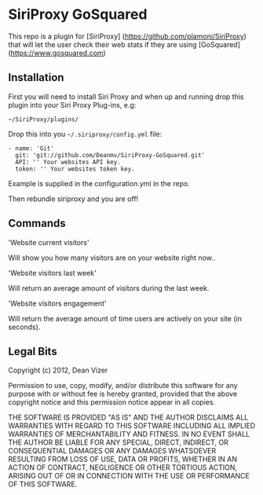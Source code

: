 SiriProxy GoSquared 
==================================

This repo is a plugin for [SiriProxy] (https://github.com/plamoni/SiriProxy) that will let the user check their web stats if they are using [GoSquared] (https://www.gosquared.com)

Installation
------------

First you will need to install Siri Proxy and when up and running drop this plugin into your Siri Proxy Plug-ins, e.g:

`~/SiriProxy/plugins/`

Drop this into you `~/.siriproxy/config.yml` file:

	- name: 'Git'
	  git: 'git://github.com/Deanmv/SiriProxy-GoSquared.git'
	  API: '' Your websites API key.
	  token: '' Your websites token key.


Example is supplied in the configuration.yml in the repo.

Then rebundle siriproxy and you are off!

Commands
--------

'Website current visitors'

Will show you how many visitors are on your website right now..

'Website visitors last week'

Will return an average amount of visitors during the last week.

'Website visitors engagement'

Will return the average amount of time users are actively on your site (in seconds).


Legal Bits
----------

Copyright (c) 2012, Dean Vizer

Permission to use, copy, modify, and/or distribute this software for any purpose with or without fee is hereby granted, provided that the above copyright notice and this permission notice appear in all copies.

THE SOFTWARE IS PROVIDED "AS IS" AND THE AUTHOR DISCLAIMS ALL WARRANTIES WITH REGARD TO THIS SOFTWARE INCLUDING ALL IMPLIED WARRANTIES OF MERCHANTABILITY AND FITNESS. IN NO EVENT SHALL THE AUTHOR BE LIABLE FOR ANY SPECIAL, DIRECT, INDIRECT, OR CONSEQUENTIAL DAMAGES OR ANY DAMAGES WHATSOEVER RESULTING FROM LOSS OF USE, DATA OR PROFITS, WHETHER IN AN ACTION OF CONTRACT, NEGLIGENCE OR OTHER TORTIOUS ACTION, ARISING OUT OF OR IN CONNECTION WITH THE USE OR PERFORMANCE OF THIS SOFTWARE.